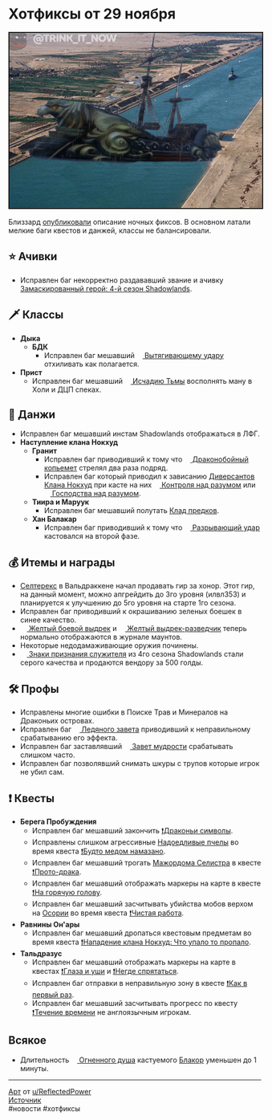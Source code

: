 # Хотфиксы от 29 ноября

<p align="center">
<img src="https://github.com/MagicalCow/TrinkIT-News/blob/main/Assets/WH330217/WH330217-01.jpg?raw=true" width="700" border="2" />
</p>

Близзард [опубликовали](https://worldofwarcraft.com/en-us/news/23874322) описание ночных фиксов. В основном латали мелкие баги квестов и данжей, классы не балансировали.

## ⭐ Ачивки
- Исправлен баг некорректно раздававший звание и ачивку <a href="https://www.wowhead.com/ru/achievement=15756/">Замаскированный герой: 4-й сезон Shadowlands</a>.

## 🗡 Классы
  - **Дыка**
    - **БДК**
      - Исправлен баг мешавший <a href="https://www.wowhead.com/ru/spell=377629"><img src="https://wow.zamimg.com/images/wow/icons/large/ability_deathwing_bloodcorruption_death.jpg" width="12" height="12"/> Вытягивающему удару</a> отхиливать как полагается.
  - **Прист**
    - Исправлен баг мешавший <a href="https://www.wowhead.com/ru/spell=34433"><img src="https://wow.zamimg.com/uploads/screenshots/normal/137854-shadowfiend.jpg" width="12" height="12"/> Исчадию Тьмы</a> восполнять ману в Холи и ДЦП спеках.

## 🦇 Данжи
  - Исправлен баг мешавший инстам Shadowlands отображаться в ЛФГ.
  - **Наступление клана Нокхуд**  
    - **Гранит**
      - Исправлен баг приводивший к тому что <a href="https://www.wowhead.com/ru/spell=386530"><img src="https://wow.zamimg.com/images/wow/icons/large/inv_bow_2h_crossbow_cataclysm_b_02.jpg" width="12" height="12"/> Драконобойный копьемет</a> стрелял два раза подряд.
      - Исправлен баг который приводил к зависанию <a href="https://www.wowhead.com/ru/npc=195821/nokhud-saboteur">Диверсантов Клана Нокхуд</a> при касте на них <a href="https://www.wowhead.com/ru/spell=605"><img src="https://wow.zamimg.com/uploads/screenshots/normal/44122-mind-control.jpg" width="12" height="12"/> Контроля над разумом</a> или <a href="https://www.wowhead.com/ru/spell=205364"><img src="https://wow.zamimg.com/images/wow/icons/large/spell_priest_void-flay.jpg" width="12" height="12"/> Господства над разумом</a>.
    - **Тиира и Маруук**
      - Исправлен баг мешавший полутать <a href="https://www.wowhead.com/ru/object=385357/">Клад предков</a>.
    - **Хан Балакар**
      - Исправлен баг приводивший к тому что <a href="https://www.wowhead.com/ru/spell=375937"><img src="https://wow.zamimg.com/images/wow/icons/large/ability_gouge.jpg" width="12" height="12"/> Разрывающий удар</a> кастовался на второй фазе.

## 💰 Итемы и награды
  - <a href="https://www.wowhead.com/ru/npc=199601">Селтерекс</a> в Вальдраккене начал продавать гир за хонор. Этот гир, на данный момент, можно апгрейдить до 3го уровня (илвл353) и планируется к улучшению до 5го уровня на старте 1го сезона.
  - Исправлен баг приводивший к окрашиванию зеленых боешек в синее качество.
  - <a href="https://www.wowhead.com/ru/item=201425"><img src="https://wow.zamimg.com/images/wow/icons/large/inv_riverotterlargemount02_yellow.jpg" width="13" height="13"> Желтый боевой выдрек</a> и <a href="https://www.wowhead.com/ru/item=200118"><img src="https://wow.zamimg.com/images/wow/icons/large/inv_riverotterlargemount01_yellow.jpg" width="13" height="13"> Желтый выдрек-разведчик</a> теперь нормально отображаются в журнале маунтов.
  - Некоторые недодамаживающие оружия починены.
  - <a href="https://www.wowhead.com/item=199202"><img src="https://wow.zamimg.com/images/wow/icons/large/inv_misc_azsharacoin2.jpg" width="13" height="13"> Знаки признания служителя</a> из 4го сезона Shadowlands стали серого качества и продаются вендору за 500 голды.

## 🛠️ Профы
  - Исправлены многие ошибки в Поиске Трав и Минералов на Драконьих островах.
  - Исправлен баг <a href="https://www.wowhead.com/ru/spell=390242"><img src="https://wow.zamimg.com/images/wow/icons/large/inv_10_elementalshardfoozles_frost.jpg" width="12" height="12"/> Ледяного завета</a> приводивший к неправильному срабатыванию его эффекта.
  - Исправлен баг заставлявший <a href="https://www.wowhead.com/ru/spell=390215"><img src="https://wow.zamimg.com/images/wow/icons/large/inv_10_elementalshardfoozles_titan.jpg" width="12" height="12"/> Завет мудрости</a> срабатывать слишком часто.
  - Исправлен баг позволявший снимать шкуры с трупов которые игрок не убил сам.

## ❗ Квесты
  - **Берега Пробуждения**
    - Исправлен баг мешавший закончить <a href="https://www.wowhead.com/ru/quest=68798">❗Драконьи символы</a>.
    - Исправлены слишком агрессивные <a href="https://www.wowhead.com/ru/npc=190543">Надоедливые пчелы</a> во время квеста <a href="https://www.wowhead.com/ru/quest=66734">❗Будто медом намазано</a>.
    - Исправлен баг мешавший трогать <a href="https://www.wowhead.com/ru/npc=186795">Мажордома Селистра</a> в квесте <a href="https://www.wowhead.com/ru/quest=66122">❗Прото-драка</a>.
    - Исправлен баг мешавший отображать маркеры на карте в квесте <a href="https://www.wowhead.com/ru/quest=66439">❗На горячую голову</a>.
    - Исправлен баг мешавший засчитывать убийства мобов верхом на <a href="https://www.wowhead.com/ru/npc=188155">Осории</a> во время квеста <a href="https://www.wowhead.com/ru/quest=66449">❗Чистая работа</a>.
  - **Равнины Он'ары**
    - Исправлен баг мешавший дропаться квестовым предметам во время квеста <a href="https://www.wowhead.com/ru/quest=66658">❗Нападение клана Нокхуд: Что упало то пропало</a>.
  - **Тальдразус**
    - Исправлен баг мешавший отображать маркеры на карте в квестах <a href="https://www.wowhead.com/ru/quest=66166">❗Глаза и уши</a> и <a href="https://www.wowhead.com/ru/quest=66163">❗Негде спрятаться</a>.
    - Исправлен баг отправки в неправильную зону в квесте <a href="https://www.wowhead.com/ru/quest=66083">❗Как в первый раз</a>.
    - Исправлен баг мешавший засчитывать прогресс по квесту <a href="https://www.wowhead.com/ru/quest=66320">❗Течение времени</a> не англоязычным игрокам.

## Всякое
  - Длительность <a href="https://www.wowhead.com/ru/spell=393511"><img src="https://wow.zamimg.com/images/wow/icons/large/spell_fire_lavaspawn.jpg" width="12" height="12"/> Огненного душа</a> кастуемого <a href="https://www.wowhead.com/ru/npc=186783/">Блакор</a> уменьшен до 1 минуты.

---
[Арт](https://www.reddit.com/r/wow/comments/z7cg6h/guys_i_learned_where_the_dragon_isles_boat_is/) от [u/ReflectedPower](https://www.reddit.com/user/ReflectedPower/)  
[Источник](https://www.wowhead.com/news/330217)  
#новости #хотфиксы